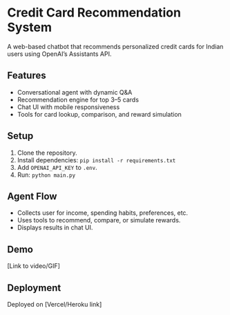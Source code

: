 # Credit Card Recommendation System
A web-based chatbot that recommends personalized credit cards for Indian users using OpenAI’s Assistants API.

## Features
- Conversational agent with dynamic Q&A
- Recommendation engine for top 3–5 cards
- Chat UI with mobile responsiveness
- Tools for card lookup, comparison, and reward simulation

## Setup
1. Clone the repository.
2. Install dependencies: `pip install -r requirements.txt`
3. Add `OPENAI_API_KEY` to `.env`.
4. Run: `python main.py`

## Agent Flow
- Collects user for income, spending habits, preferences, etc.
- Uses tools to recommend, compare, or simulate rewards.
- Displays results in chat UI.

## Demo
[Link to video/GIF]

## Deployment
Deployed on [Vercel/Heroku link]